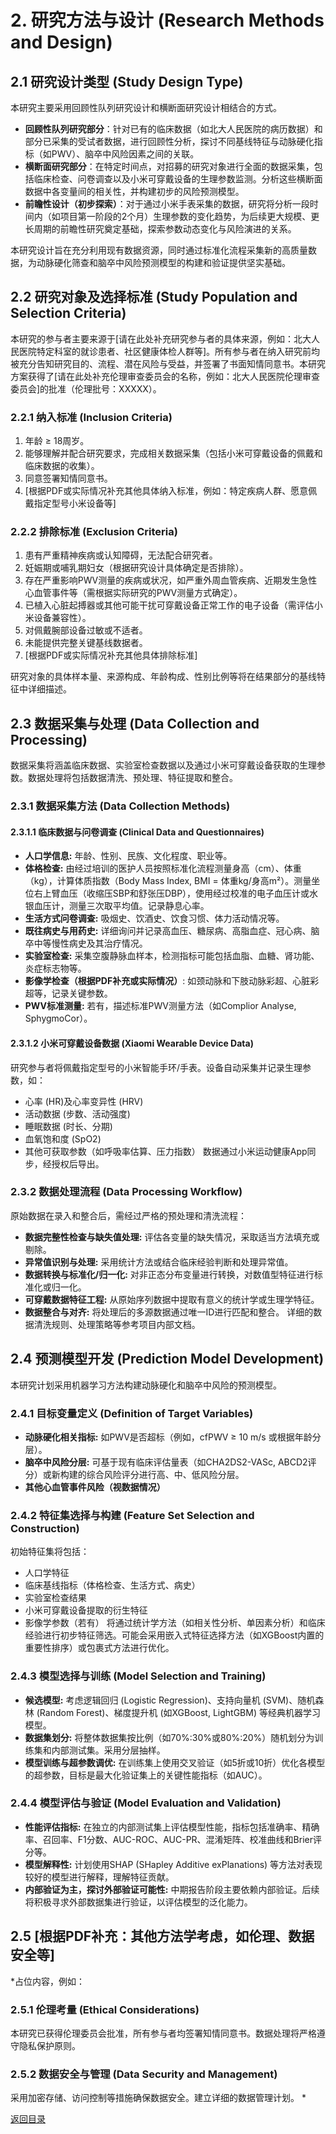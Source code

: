 # 2. 研究方法与设计 (Research Methods and Design)

## 2.1 研究设计类型 (Study Design Type)

本研究主要采用回顾性队列研究设计和横断面研究设计相结合的方式。

*   **回顾性队列研究部分**：针对已有的临床数据（如北大人民医院的病历数据）和部分已采集的受试者数据，进行回顾性分析，探讨不同基线特征与动脉硬化指标（如PWV）、脑卒中风险因素之间的关联。
*   **横断面研究部分**：在特定时间点，对招募的研究对象进行全面的数据采集，包括临床检查、问卷调查以及小米可穿戴设备的生理参数监测。分析这些横断面数据中各变量间的相关性，并构建初步的风险预测模型。
*   **前瞻性设计（初步探索）**：对于通过小米手表采集的数据，研究将分析一段时间内（如项目第一阶段的2个月）生理参数的变化趋势，为后续更大规模、更长周期的前瞻性研究奠定基础，探索参数动态变化与风险演进的关系。

本研究设计旨在充分利用现有数据资源，同时通过标准化流程采集新的高质量数据，为动脉硬化筛查和脑卒中风险预测模型的构建和验证提供坚实基础。

## 2.2 研究对象及选择标准 (Study Population and Selection Criteria)

本研究的参与者主要来源于[请在此处补充研究参与者的具体来源，例如：北大人民医院特定科室的就诊患者、社区健康体检人群等]。所有参与者在纳入研究前均被充分告知研究目的、流程、潜在风险与受益，并签署了书面知情同意书。本研究方案获得了[请在此处补充伦理审查委员会的名称，例如：北大人民医院伦理审查委员会]的批准（伦理批号：XXXXX）。

### 2.2.1 纳入标准 (Inclusion Criteria)
1.  年龄 ≥ 18周岁。
2.  能够理解并配合研究要求，完成相关数据采集（包括小米可穿戴设备的佩戴和临床数据的收集）。
3.  同意签署知情同意书。
4.  [根据PDF或实际情况补充其他具体纳入标准，例如：特定疾病人群、愿意佩戴指定型号小米设备等]

### 2.2.2 排除标准 (Exclusion Criteria)
1.  患有严重精神疾病或认知障碍，无法配合研究者。
2.  妊娠期或哺乳期妇女（根据研究设计具体确定是否排除）。
3.  存在严重影响PWV测量的疾病或状况，如严重外周血管疾病、近期发生急性心血管事件等（需根据实际研究的PWV测量方式确定）。
4.  已植入心脏起搏器或其他可能干扰可穿戴设备正常工作的电子设备（需评估小米设备兼容性）。
5.  对佩戴腕部设备过敏或不适者。
6.  未能提供完整关键基线数据者。
7.  [根据PDF或实际情况补充其他具体排除标准]

研究对象的具体样本量、来源构成、年龄构成、性别比例等将在结果部分的基线特征中详细描述。

## 2.3 数据采集与处理 (Data Collection and Processing)

数据采集将涵盖临床数据、实验室检查数据以及通过小米可穿戴设备获取的生理参数。数据处理将包括数据清洗、预处理、特征提取和整合。

### 2.3.1 数据采集方法 (Data Collection Methods)

#### 2.3.1.1 临床数据与问卷调查 (Clinical Data and Questionnaires)
*   **人口学信息:** 年龄、性别、民族、文化程度、职业等。
*   **体格检查:** 由经过培训的医护人员按照标准化流程测量身高（cm）、体重（kg），计算体质指数（Body Mass Index, BMI = 体重kg/身高m²）。测量坐位右上臂血压（收缩压SBP和舒张压DBP），使用经过校准的电子血压计或水银血压计，测量三次取平均值。记录静息心率。
*   **生活方式问卷调查:** 吸烟史、饮酒史、饮食习惯、体力活动情况等。
*   **既往病史与用药史:** 详细询问并记录高血压、糖尿病、高脂血症、冠心病、脑卒中等慢性病史及其治疗情况。
*   **实验室检查:** 采集空腹静脉血样本，检测指标可能包括血脂、血糖、肾功能、炎症标志物等。
*   **影像学检查（根据PDF补充或实际情况）**: 如颈动脉和下肢动脉彩超、心脏彩超等，记录关键参数。
*   **PWV标准测量:** 若有，描述标准PWV测量方法（如Complior Analyse, SphygmoCor）。

#### 2.3.1.2 小米可穿戴设备数据 (Xiaomi Wearable Device Data)
研究参与者将佩戴指定型号的小米智能手环/手表。设备自动采集并记录生理参数，如：
*   心率 (HR)及心率变异性 (HRV)
*   活动数据 (步数、活动强度)
*   睡眠数据 (时长、分期)
*   血氧饱和度 (SpO2)
*   其他可获取参数（如呼吸率估算、压力指数）
数据通过小米运动健康App同步，经授权后导出。

### 2.3.2 数据处理流程 (Data Processing Workflow)
原始数据在录入和整合后，需经过严格的预处理和清洗流程：
*   **数据完整性检查与缺失值处理:** 评估各变量的缺失情况，采取适当方法填充或剔除。
*   **异常值识别与处理:** 采用统计方法或结合临床经验判断和处理异常值。
*   **数据转换与标准化/归一化:** 对非正态分布变量进行转换，对数值型特征进行标准化或归一化。
*   **可穿戴数据特征工程:** 从原始序列数据中提取有意义的统计学或生理学特征。
*   **数据整合与对齐:** 将处理后的多源数据通过唯一ID进行匹配和整合。
详细的数据清洗规则、处理策略等参考项目内部文档。

## 2.4 预测模型开发 (Prediction Model Development)

本研究计划采用机器学习方法构建动脉硬化和脑卒中风险的预测模型。

### 2.4.1 目标变量定义 (Definition of Target Variables)
*   **动脉硬化相关指标:** 如PWV是否超标（例如，cfPWV ≥ 10 m/s 或根据年龄分层）。
*   **脑卒中风险分层:** 可基于现有临床评估量表（如CHA2DS2-VASc, ABCD2评分）或新构建的综合风险评分进行高、中、低风险分层。
*   **其他心血管事件风险（视数据情况）**

### 2.4.2 特征集选择与构建 (Feature Set Selection and Construction)
初始特征集将包括：
*   人口学特征
*   临床基线指标（体格检查、生活方式、病史）
*   实验室检查结果
*   小米可穿戴设备提取的衍生特征
*   影像学参数（若有）
将通过统计学方法（如相关性分析、单因素分析）和临床经验进行初步特征筛选。可能会采用嵌入式特征选择方法（如XGBoost内置的重要性排序）或包裹式方法进行优化。

### 2.4.3 模型选择与训练 (Model Selection and Training)
*   **候选模型:** 考虑逻辑回归 (Logistic Regression)、支持向量机 (SVM)、随机森林 (Random Forest)、梯度提升机 (如XGBoost, LightGBM) 等经典机器学习模型。
*   **数据集划分:** 将整体数据集按比例（如70%:30%或80%:20%）随机划分为训练集和内部测试集。采用分层抽样。
*   **模型训练与超参数调优:** 在训练集上使用交叉验证（如5折或10折）优化各模型的超参数，目标是最大化验证集上的关键性能指标（如AUC）。

### 2.4.4 模型评估与验证 (Model Evaluation and Validation)
*   **性能评估指标:** 在独立的内部测试集上评估模型性能，指标包括准确率、精确率、召回率、F1分数、AUC-ROC、AUC-PR、混淆矩阵、校准曲线和Brier评分等。
*   **模型解释性:** 计划使用SHAP (SHapley Additive exPlanations) 等方法对表现较好的模型进行解释，理解特征贡献。
*   **内部验证为主，探讨外部验证可能性:** 中期报告阶段主要依赖内部验证。后续将积极寻求外部数据集进行验证，以评估模型的泛化能力。

## 2.5 [根据PDF补充：其他方法学考虑，如伦理、数据安全等]

*占位内容，例如：
### 2.5.1 伦理考量 (Ethical Considerations)
本研究已获得伦理委员会批准，所有参与者均签署知情同意书。数据处理将严格遵守隐私保护原则。
### 2.5.2 数据安全与管理 (Data Security and Management)
采用加密存储、访问控制等措施确保数据安全。建立详细的数据管理计划。
*

[返回目录](00_index.md) 